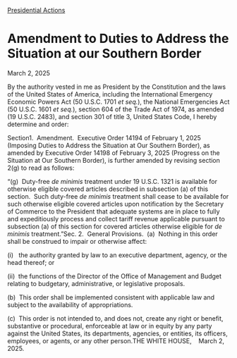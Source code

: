 [Presidential Actions](https://www.whitehouse.gov/presidential-actions/)

# 					Amendment to Duties to Address the Situation at our Southern Border				

March 2, 2025

By the authority vested in me as President by the Constitution and the laws of the United States of America, including the International Emergency Economic Powers Act (50 U.S.C. 1701 *et seq.*), the National Emergencies Act (50 U.S.C. 1601 *et seq.*), section 604 of the Trade Act of 1974, as amended (19 U.S.C. 2483), and section 301 of title 3, United States Code, I hereby determine and order:

Section1.  Amendment.  Executive Order 14194 of February 1, 2025 (Imposing Duties to Address the Situation at Our Southern Border), as amended by Executive Order 14198 of February 3, 2025 (Progress on the Situation at Our Southern Border), is further amended by revising section 2(g) to read as follows:

“(g)  Duty-free *de minimis* treatment under 19 U.S.C. 1321 is available for otherwise eligible covered articles described in subsection (a) of this section.  Such duty-free *de minimis* treatment shall cease to be available for such otherwise eligible covered articles upon notification by the Secretary of Commerce to the President that adequate systems are in place to fully and expeditiously process and collect tariff revenue applicable pursuant to subsection (a) of this section for covered articles otherwise eligible for *de minimis* treatment.”Sec. 2.  General Provisions.  (a)  Nothing in this order shall be construed to impair or otherwise affect:

(i)   the authority granted by law to an executive department, agency, or the head thereof; or

(ii)  the functions of the Director of the Office of Management and Budget relating to budgetary, administrative, or legislative proposals.

(b)  This order shall be implemented consistent with applicable law and subject to the availability of appropriations.

(c)  This order is not intended to, and does not, create any right or benefit, substantive or procedural, enforceable at law or in equity by any party against the United States, its departments, agencies, or entities, its officers, employees, or agents, or any other person.THE WHITE HOUSE,    March 2, 2025.
